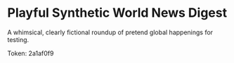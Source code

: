 # Playful Synthetic World News Digest

A whimsical, clearly fictional roundup of pretend global happenings for testing.

Token: 2a1af0f9

## 



## 



## 



## 



## 



## 



## 



## 



## 

